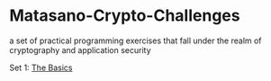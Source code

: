 # Matasano-Crypto-Challenges
a set of practical programming exercises that fall under the realm of cryptography and application security

Set 1: [The Basics](https://github.com/AashrayAnand/Matasano-Crypto-Challenges/tree/master/Set1)
